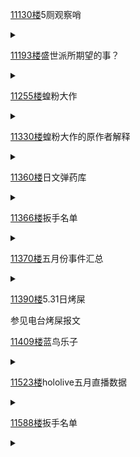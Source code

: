 [11130楼](https://bbs.nga.cn/read.php?tid=26555454&page=557#l11130)5厕观察哨

<details>
  <summary></summary>
  
  5厕蝗串的情况……前天29号蝗粉们似乎和杏信发生小规模冲突，看不懂来龙去脉就不发了。(已换成11144楼的图)

  <img src="https://img.nga.178.com/attachments/mon_202105/31/-zue37Q2o-5hucK2nT3cSns-97.jpg"></img>

  真看不懂

  <br>

  30号，中午5厕萌萌人表示反映和moona的使徒联动回效果很好

  下午的蝗宝歌回

  <img src="https://img.nga.178.com/attachments/mon_202105/31/-zue37Q2o-dajkKjT3cSon-dv.png.medium.jpg"></img>

  这机翻……我总觉得翻译机有它自己的想法……<img src="https://img4.nga.178.com/ngabbs/post/smile/ac15.png"></img>

  晚上联动回
  
  独轮车狂暴轰入，萌萌人惊叹。

  <img src="https://img.nga.178.com/attachments/mon_202105/31/-zue37Q2o-833aKkT3cSoh-dp.png.medium.jpg"></img>

  对啊，为什么没有对策呢？

  <br>

  <img src="https://img.nga.178.com/attachments/mon_202105/31/-zue37Q2o-6i9pK13T3cSov-jm.png.medium.jpg"></img>

  report，还是report

  <img src="https://img.nga.178.com/attachments/mon_202105/31/-zue37Q2o-f85lKyT3cSoj-jk.png.medium.jpg"></img>

  <img src="https://img.nga.178.com/attachments/mon_202105/31/-zue37Q2o-jg5xKeT3cSn7-7t.png"></img>

  你再想想

  <br>

  <img src="https://img.nga.178.com/attachments/mon_202105/31/-zue37Q2o-f904K1gT3cSvy-oa.png.medium.jpg"></img>

  想在 #たつのこ 这个地方喝茶？我们看一眼蓝桐

  <img src="https://img.nga.178.com/attachments/mon_202105/31/-zue37Q2o-dvsiZvT3cSg8-bw.png.medium.jpg"></img>
  
</details>

[11193楼](https://bbs.nga.cn/read.php?tid=26555454&page=560#l11193)盛世派所期望的事？

<details>
  <summary></summary>
  
  <img src="https://img.nga.178.com/attachments/mon_202105/31/-zue37Q2o-jc4gK1tT3cSk3-sg.jpg.medium.jpg"></img>

  盛世派你们看到么，是盛世<img src="https://img4.nga.178.com/ngabbs/post/smile/ac14.png"></img><img src="https://img4.nga.178.com/ngabbs/post/smile/ac14.png"></img>我的盛世回来了<img src="https://img4.nga.178.com/ngabbs/post/smile/ac14.png"></img><img src="https://img4.nga.178.com/ngabbs/post/smile/ac14.png"></img><img src="https://img4.nga.178.com/ngabbs/post/smile/ac14.png"></img>
  
</details>

[11255楼](https://bbs.nga.cn/read.php?tid=26555454&page=563#l11255)蝗粉大作

<details>
  <summary></summary>
  
  泥潭怎么刚才把我发的蝗粉大作夹了<img src="https://img4.nga.178.com/ngabbs/post/smile/ac13.png"></img>

  再发一次试试

  <img src="https://img.nga.178.com/attachments/mon_202105/31/-zue37Q2o-eg1xK2qT3cSkb-sg.jpg.medium.jpg"></img>
  
</details>

[11330楼](https://bbs.nga.cn/read.php?tid=26555454&page=567#l11330)蝗粉大作的原作者解释

<details>
  <summary></summary>
  
  <img src="https://img.nga.178.com/attachments/mon_202105/31/-zue37Q2o-4ch6ZaT3cSsu-us.jpg.medium.jpg"></img>您谦虚了，您画的龙蛙真叫一个绝
  
</details>

[11360楼](https://bbs.nga.cn/read.php?tid=26555454&page=569#l11360)日文弹药库

<details>
  <summary></summary>
  
  分享一个日文弹药库

  青空文库：https://www.aozora.gr.jp/
  
  青空文库助手：http://aohelp.club/ (推荐用这个)

  <br>

  青空文库收集了海量版权失效的日文图书(根据日本的版权法，作者去世50年后作为财产意义上的版权自动失效)，可以免费阅读、下载。
  
  夏目漱石、太宰治、江戸川乱歩、芥川竜之介等作家的名作都可以找到，当然新书没有

  都是电子书格式，可以下载纯文本、epub、mobi等格式。

  **注意下载的文本文件的编码都是shift-jis**，需要用其他编辑器改成该日文编码shift jis才能正常显示。

  建议在下载排名这里找本字数多的书下载纯文本就行。

  http://aohelp.club/search?word=ranking

  鲁迅的也有哦：http://aohelp.club/search?word=%E9%AD%AF%E8%BF%85

  <img src="https://img.nga.178.com/attachments/mon_202105/31/-zue37Q2o-j1hnK12T3cSqr-fu.png.medium.jpg"></img>
  
</details>

[11366楼](https://bbs.nga.cn/read.php?tid=26555454&page=569#l11366)扳手名单

<details>
  <summary></summary>
  
  蝗粉扳手

  <br>
  
  ぽちまる:POCHI-GOYA channel
  
  お汁粉ウェイ
  
  惣流シヴァ
  
  うっかり歌玉
  
  Taishi Ch. 神代大使
  
  sope
  
</details>

[11370楼](https://bbs.nga.cn/read.php?tid=26555454&page=569#l11370)五月份事件汇总

<details>
  <summary></summary>
  
  5月部分事件汇总

  <img src="https://img.nga.178.com/attachments/mon_202106/01/-zue37Q2o-3ywfK1qT3cS10g-dr.png"></img>

  少的有点感觉少记了些什么的错觉……
  
  是不是错觉……？还靠各位帮忙校对一下了！
  
  六月 暂时有个萝卜子新衣服 有个nene 3DLive 还有一个不知道鸽到什么时候会出的帝国调查 以外暂时应该没什么新情况吧
  
  61了 该购物了 ~~NMD每次手动搜进去踩~~ 为什么谷歌广告还在给我推holo的东西啊 不智能啊
  
</details>

[11390楼](https://bbs.nga.cn/read.php?tid=26555454&page=570#l11390)5.31日烤屎

参见电台烤屎报文

[11409楼](https://bbs.nga.cn/read.php?tid=26555454&page=571#l11409)蓝鸟乐子

<details>
  <summary></summary>
  
  某蝗粉对蓝桐使用了使徒攻击，但是似乎花了一个晚上就找到一张使徒和两个屎视频，且内容极其意义不明<img src="https://img4.nga.178.com/ngabbs/post/smile/ac15.png"></img>

  <img src="https://img.nga.178.com/attachments/mon_202106/01/-zue37Q2o-by1jZmT3cSxq-pr.jpg.medium.jpg"></img>

  同时被跳脸嘲讽之后放下狠话，大 的 💊 来 了 ！<img src="https://img4.nga.178.com/ngabbs/post/smile/ac15.png"></img>

  <img src="https://img.nga.178.com/attachments/mon_202106/01/-zue37Q2o-ebwjK2eT3cSxt-f4.jpg.medium.jpg"></img>

  然后光速删掉了前三个使徒攻击推<img src="https://img4.nga.178.com/ngabbs/post/smile/ac15.png"></img>

  <img src="https://img.nga.178.com/attachments/mon_202106/01/-zue37Q2o-buc9ZiT3cSxh-ou.jpg.medium.jpg"></img>

  建议这位蝗粉赶紧屏蔽了熊猫头老哥，太可怜了<img src="https://img4.nga.178.com/ngabbs/post/smile/ac15.png"></img>
  
</details>

[11523楼](https://bbs.nga.cn/read.php?tid=26555454&page=577#l11523)hololive五月直播数据

<details>
  <summary></summary>
  
  <img src="https://img.nga.178.com/attachments/mon_202106/01/-zue37Q2o-f2oeZnT3cShs-12i.jpg.medium.jpg"></img>

  上个月的直播数据，排的是总观看时长(平均同接x直播时长)，可以视为对流量的贡献
  
  蝗宝的中央同接和4月(7634)几乎一样，变化在于时长少了50小时，开台数少了11次，带来的影响是平均同接的提高，不过这中央值说明它的实力也就这样了。
  
  内容上，少了些“没有意义”的节目，1000同接的看电影没了，3000同接的如龙没了，甚至从上次学西语同接掉下平均值后西语都没了，至今已经过去了半个多月，你还学不学了？<img src="https://img4.nga.178.com/ngabbs/post/smile/ac15.png"></img>即使这货已经把“功利”写在脸上，上月的同接还只有7600，这就很尴尬了。

  同接的分布来说，基本没变化，高同接的还是那些热门内容:meme，mc，马娘，都是热门游戏+吸引箱推，轮到个人气息重的，像吧扣扣、单机游戏这些还是拉胯，开发的“新”节目动森几次都低于平均，还有一个恐怖游戏“犬鸣隧道”同接4000，恐怖游戏对别人都是buff，到蝗宝这变debuff，蝗gachi还是不够努力啊<img src="https://img4.nga.178.com/ngabbs/post/smile/ac15.png"></img>

  <details>
    <summary>其他槽点</summary>
  
    三期生全员前十就离谱
    
    一期生最高的狐坦才18，然后那个资源分配，老车轱辘都不用说了
  
  </details>
  
</details>

[11588楼](https://bbs.nga.cn/read.php?tid=26555454&page=580#l11588)扳手名单

<details>
  <summary></summary>
  
  蝗粉扳手

  <br>

  中午
  
  大姉ねね
  
  お汁粉ウェイ
  
  sope

  <br>

  晚上
  
  大姉ねね
  
  お汁粉ウェイ
  
  惣流シヴァ
  
  うっかり歌玉
  
  sope
  
  <br>

  原来是高贵的扳手 怪不得能赴汤蹈火暗网逛泥潭老成谋国妙计灭安替
  
</details>